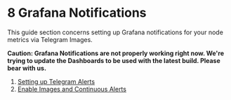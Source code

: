 # 8 Grafana Notifications

This guide section concerns setting up Grafana notifications for your node metrics via Telegram Images.

**Caution: Grafana Notifications are not properly working right now. We're trying to update the Dashboards to be used with the latest build. Please bear with us.**

1. [Setting up Telegram Alerts](./01-telegram-alerts.md)
2. [Enable Images and Continuous Alerts](./02-image-alerts.md)
